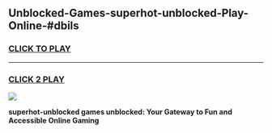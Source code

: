 
## Unblocked-Games-superhot-unblocked-Play-Online-#dbils
<h3>
<a href="https://premium.freeplayer.one?title=superhot-unblocked&ref=24F">CLICK TO PLAY</a></h3>
<hr>

<h3>
<a href="https://premium.freeplayer.one?title=superhot-unblocked&ref=24F">CLICK 2 PLAY</a>
  
</h3>

<a href="https://premium.freeplayer.one?title=superhot-unblocked&ref=24F/"><img src="https://clearcache.store/games.png"></a>


**superhot-unblocked games unblocked: Your Gateway to Fun and Accessible Online Gaming**
